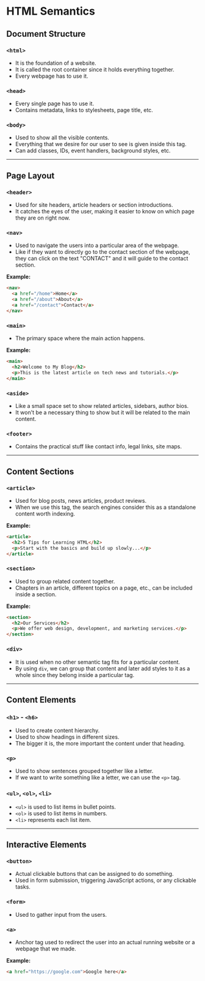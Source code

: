 # HTML Semantics

## Document Structure

### `<html>`
- It is the foundation of a website.
- It is called the root container since it holds everything together.
- Every webpage has to use it.

### `<head>`
- Every single page has to use it.
- Contains metadata, links to stylesheets, page title, etc.

### `<body>`
- Used to show all the visible contents.
- Everything that we desire for our user to see is given inside this tag.
- Can add classes, IDs, event handlers, background styles, etc.

---

## Page Layout

### `<header>`
- Used for site headers, article headers or section introductions.
- It catches the eyes of the user, making it easier to know on which page they are on right now.

### `<nav>`
- Used to navigate the users into a particular area of the webpage.
- Like if they want to directly go to the contact section of the webpage, they can click on the text "CONTACT" and it will guide to the contact section.

**Example:**
```html
<nav>
  <a href="/home">Home</a>
  <a href="/about">About</a>
  <a href="/contact">Contact</a>
</nav>
```

### `<main>`
- The primary space where the main action happens.

**Example:**
```html
<main>
  <h2>Welcome to My Blog</h2>
  <p>This is the latest article on tech news and tutorials.</p>
</main>
```

### `<aside>`
- Like a small space set to show related articles, sidebars, author bios.
- It won't be a necessary thing to show but it will be related to the main content.

### `<footer>`
- Contains the practical stuff like contact info, legal links, site maps.

---

## Content Sections

### `<article>`
- Used for blog posts, news articles, product reviews.
- When we use this tag, the search engines consider this as a standalone content worth indexing.

**Example:**
```html
<article>
  <h2>5 Tips for Learning HTML</h2>
  <p>Start with the basics and build up slowly...</p>
</article>
```

### `<section>`
- Used to group related content together.
- Chapters in an article, different topics on a page, etc., can be included inside a section.

**Example:**
```html
<section>
  <h2>Our Services</h2>
  <p>We offer web design, development, and marketing services.</p>
</section>
```

### `<div>`
- It is used when no other semantic tag fits for a particular content.
- By using `div`, we can group that content and later add styles to it as a whole since they belong inside a particular tag.

---

## Content Elements

### `<h1>` - `<h6>`
- Used to create content hierarchy.
- Used to show headings in different sizes.
- The bigger it is, the more important the content under that heading.

### `<p>`
- Used to show sentences grouped together like a letter.
- If we want to write something like a letter, we can use the `<p>` tag.

### `<ul>`, `<ol>`, `<li>`
- `<ul>` is used to list items in bullet points.
- `<ol>` is used to list items in numbers.
- `<li>` represents each list item.

---

## Interactive Elements

### `<button>`
- Actual clickable buttons that can be assigned to do something.
- Used in form submission, triggering JavaScript actions, or any clickable tasks.

### `<form>`
- Used to gather input from the users.

### `<a>`
- Anchor tag used to redirect the user into an actual running website or a webpage that we made.

**Example:**
```html
<a href="https://google.com">Google here</a>
```
